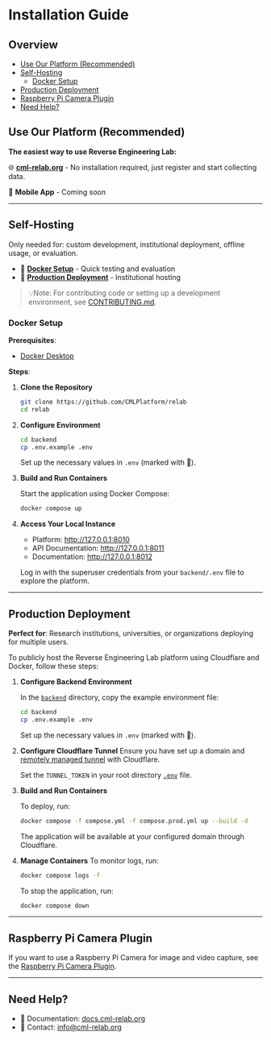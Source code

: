 # Installation Guide

## Overview

- [Use Our Platform (Recommended)](#use-our-platform-recommended)
- [Self-Hosting](#self-hosting)
  - [Docker Setup](#docker-setup)
- [Production Deployment](#production-deployment)
- [Raspberry Pi Camera Plugin](#raspberry-pi-camera-plugin)
- [Need Help?](#need-help)

## Use Our Platform (Recommended)

**The easiest way to use Reverse Engineering Lab:**

🌐 **[cml-relab.org](https://cml-relab.org)** - No installation required, just register and start collecting data.

📱 **Mobile App** - Coming soon

______________________________________________________________________

## Self-Hosting

Only needed for: custom development, institutional deployment, offline usage, or evaluation.

- 🐳 **[Docker Setup](#docker-setup)** - Quick testing and evaluation
- 🏢 **[Production Deployment](#production-deployment)** - Institutional hosting

> 💡Note: For contributing code or setting up a development environment, see [CONTRIBUTING.md](CONTRIBUTING.md).

### Docker Setup

**Prerequisites**:

- [Docker Desktop](https://docs.docker.com/get-started/get-docker/)

**Steps**:

1. **Clone the Repository**

   ```bash
   git clone https://github.com/CMLPlatform/relab
   cd relab
   ```

1. **Configure Environment**

   ```bash
   cd backend
   cp .env.example .env
   ```

   Set up the necessary values in `.env` (marked with 🔀).

1. **Build and Run Containers**

   Start the application using Docker Compose:

   ```bash
   docker compose up
   ```

1. **Access Your Local Instance**

   - Platform: <http://127.0.0.1:8010>
   - API Documentation: <http://127.0.0.1:8011>
   - Documentation: <http://127.0.0.1:8012>

   Log in with the superuser credentials from your `backend/.env` file to explore the platform.

______________________________________________________________________

## Production Deployment

**Perfect for**: Research institutions, universities, or organizations deploying for multiple users.

To publicly host the Reverse Engineering Lab platform using Cloudflare and Docker, follow these steps:

1. **Configure Backend Environment**

   In the [`backend`](backend) directory, copy the example environment file:

   ```bash
   cd backend
   cp .env.example .env
   ```

   Set up the necessary values in `.env` (marked with 🔀).

1. **Configure Cloudflare Tunnel**
   Ensure you have set up a domain and [remotely managed tunnel](https://developers.cloudflare.com/cloudflare-one/connections/connect-networks/configure-tunnels/cloudflared-parameters/) with Cloudflare.

   Set the `TUNNEL_TOKEN` in your root directory [`.env`](.env) file.

1. **Build and Run Containers**

   To deploy, run:

   ```bash
   docker compose -f compose.yml -f compose.prod.yml up --build -d
   ```

   The application will be available at your configured domain through Cloudflare.

1. **Manage Containers**
   To monitor logs, run:

   ```bash
   docker compose logs -f
   ```

   To stop the application, run:

   ```bash
   docker compose down
   ```

______________________________________________________________________

## Raspberry Pi Camera Plugin

If you want to use a Raspberry Pi Camera for image and video capture, see the [Raspberry Pi Camera Plugin](https://github.com/CMLPlatform/relab-rpi-cam-plugin).

______________________________________________________________________

## Need Help?

- 📖 Documentation: [docs.cml-relab.org](https://docs.cml-relab.org)
- 📧 Contact: <info@cml-relab.org>
